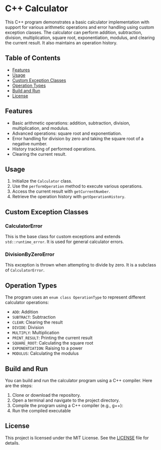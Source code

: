 # C++ Calculator

This C++ program demonstrates a basic calculator implementation with support for various arithmetic operations and error handling using custom exception classes. The calculator can perform addition, subtraction, division, multiplication, square root, exponentiation, modulus, and clearing the current result. It also maintains an operation history.

## Table of Contents

- [Features](#features)
- [Usage](#usage)
- [Custom Exception Classes](#custom-exception-classes)
- [Operation Types](#operation-types)
- [Build and Run](#build-and-run)
- [License](#license)

## Features

- Basic arithmetic operations: addition, subtraction, division, multiplication, and modulus.
- Advanced operations: square root and exponentiation.
- Error handling for division by zero and taking the square root of a negative number.
- History tracking of performed operations.
- Clearing the current result.

## Usage

1. Initialize the `Calculator` class.
2. Use the `performOperation` method to execute various operations.
3. Access the current result with `getCurrentNumber`.
4. Retrieve the operation history with `getOperationHistory`.

## Custom Exception Classes

### CalculatorError

This is the base class for custom exceptions and extends `std::runtime_error`. It is used for general calculator errors.

### DivisionByZeroError

This exception is thrown when attempting to divide by zero. It is a subclass of `CalculatorError`.

## Operation Types

The program uses an `enum class OperationType` to represent different calculator operations:

- `ADD`: Addition
- `SUBTRACT`: Subtraction
- `CLEAR`: Clearing the result
- `DIVIDE`: Division
- `MULTIPLY`: Multiplication
- `PRINT_RESULT`: Printing the current result
- `SQUARE_ROOT`: Calculating the square root
- `EXPONENTIATION`: Raising to a power
- `MODULUS`: Calculating the modulus

## Build and Run

You can build and run the calculator program using a C++ compiler. Here are the steps:

1. Clone or download the repository.
2. Open a terminal and navigate to the project directory.
3. Compile the program using a C++ compiler (e.g., g++):
4. Run the compiled executable

## License

This project is licensed under the MIT License. See the [LICENSE](LICENSE) file for details.
